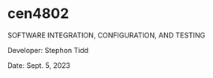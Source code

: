 # cen4802
SOFTWARE INTEGRATION, CONFIGURATION, AND TESTING

Developer:
  Stephon Tidd

Date:
  Sept. 5, 2023
